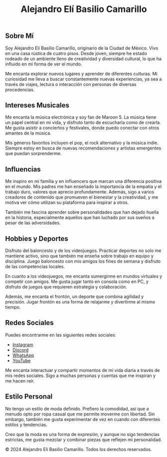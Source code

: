 <!DOCTYPE html>
<html lang="es">
<head>
    <meta charset="UTF-8">
    <meta name="viewport" content="width=device-width, initial-scale=1.0">
  
</head>
<body>
    <header>
        <div class="container">
            <h1>Alejandro Elí Basilio Camarillo</h1>
        </div>
    </header>
    <div class="container content">
        <div class="section">
            <h2>Sobre Mí</h2>
            <p>Soy Alejandro Elí Basilio Camarillo, originario de la Ciudad de México. Vivo en una casa rústica de cuatro pisos. Desde joven, siempre he estado rodeado de un ambiente lleno de creatividad y diversidad cultural, lo que ha influido en mi forma de ver el mundo.</p>
            <p>Me encanta explorar nuevos lugares y aprender de diferentes culturas. Mi curiosidad me lleva a buscar constantemente nuevas experiencias, ya sea a través de viajes, lectura o interacción con personas de diversas procedencias.</p>
        </div>
        <div class="section">
            <h2>Intereses Musicales</h2>
            <p>Me encanta la música electrónica y soy fan de Maroon 5. La música tiene un papel central en mi vida, y disfruto tanto de escucharla como de crearla. Me gusta asistir a conciertos y festivales, donde puedo conectar con otros amantes de la música.</p>
            <p>Mis géneros favoritos incluyen el pop, el rock alternativo y la música indie. Siempre estoy en busca de nuevas recomendaciones y artistas emergentes que puedan sorprenderme.</p>
        </div>
        <div class="section">
            <h2>Influencias</h2>
            <p>Me inspiro en mi familia y en influencers que marcan una diferencia positiva en el mundo. Mis padres me han enseñado la importancia de la empatía y el trabajo duro, valores que aprecio profundamente. Además, sigo a varios creadores de contenido que promueven el bienestar y la creatividad, y me motiva ver cómo utilizan su plataforma para inspirar a otros.</p>
            <p>También me fascina aprender sobre personalidades que han dejado huella en la historia, especialmente aquellos que han luchado por sus sueños a pesar de las adversidades.</p>
        </div>
        <div class="section">
            <h2>Hobbies y Deportes</h2>
            <p>Disfruto del baloncesto y de los videojuegos. Practicar deportes no solo me mantiene activo, sino que también me enseña sobre trabajo en equipo y disciplina. Juego baloncesto con mis amigos los fines de semana y disfruto de las competencias locales.</p>
            <p>En cuanto a los videojuegos, me encanta sumergirme en mundos virtuales y competir con amigos. Me gusta jugar tanto en consola como en PC, y disfruto de juegos que requieren estrategia y colaboración.</p>
            <p>Además, me encanta el frontón, un deporte que combina agilidad y precisión. Jugar frontón es una forma de relajarme y divertirme al mismo tiempo.</p>
        </div>
        <div class="section">
            <h2>Redes Sociales</h2>
            <p>Puedes encontrarme en las siguientes redes sociales:</p>
            <ul>
                <li><a href="https://instagram.com" target="_blank">Instagram</a></li>
                <li><a href="https://discord.com" target="_blank">Discord</a></li>
                <li><a href="https://whatsapp.com" target="_blank">WhatsApp</a></li>
                <li><a href="https://youtube.com" target="_blank">YouTube</a></li>
            </ul>
            <p>Me encanta interactuar y compartir momentos de mi vida diaria a través de mis redes sociales. Sigo a muchas personas y cuentas que me inspiran y me hacen reír.</p>
        </div>
        <div class="section">
            <h2>Estilo Personal</h2>
            <p>No tengo un estilo de moda definido. Prefiero la comodidad, así que a menudo opto por ropa casual que me permite moverme con libertad. Sin embargo, también me gusta experimentar de vez en cuando con diferentes estilos y tendencias.</p>
            <p>Creo que la moda es una forma de expresión, y aunque no sigo tendencias estrictas, me gusta mezclar y combinar piezas que reflejen mi personalidad.</p>
        </div>
    </div>
    <footer>
        <p>&copy; 2024 Alejandro Elí Basilio Camarillo. Todos los derechos reservados.</p>
    </footer>
</body>
</html>



